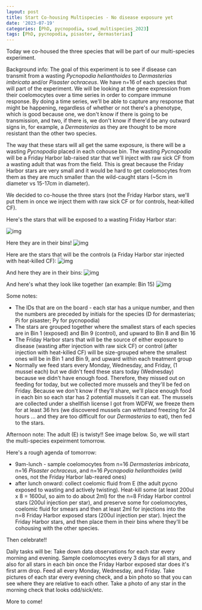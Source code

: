 ```yaml
---
layout: post
title: Start Co-housing Multispecies - No disease exposure yet
date: '2023-07-19'
categories: [PhD, pycnopodia, sswd_multispecies_2023]
tags: [PhD, pycnopodia, pisaster, dermasterias]
---
```

Today we co-housed the three species that will be part of our multi-species experiment.

Background info:
The goal of this experiment is to see if disease can transmit from a wasting _Pycnopodia helianthoides_ to _Dermasterias imbricata_ and/or _Pisaster ochraceus_. We have n=16 of each species that will part of the experiment. We will be looking at the gene expression from their coelomocytes over a time series in order to compare immune response. By doing a time series, we'll be able to capture any response that might be happening, regardless of whether or not there's a phenotype, which is good because one, we don't know if there is going to be transmission, and two, if there is, we don't know if there'd be any outward signs in, for example, a _Dermasterias_ as they are thought to be more resistant than the other two species.

The way that these stars will all get the same exposure, is there will be a wasting _Pycnopodia_ placed in each cohouse bin. The wasting _Pycnopodia_ will be a Friday Harbor lab-raised star that we'll inject with raw sick CF from a wasting adult that was from the field. This is great because the Friday Harbor stars are very small and it would be hard to get coelomocytes from them as they are much smaller than the wild-caught stars (~5cm in diameter vs 15-17cm in diameter).

We decided to co-house the three stars (not the Friday Harbor stars, we'll put them in once we inject them with raw sick CF or for controls, heat-killed CF).

Here's the stars that will be exposed to a wasting Friday Harbor star:

![img](../notebook-images/2023-07-19/20230719_B1-B8_star_IDS.jpeg)

Here they are in their bins!
![img](../notebook-images/2023-07-19/20230719_B1-B8.JPG)

Here are the stars that will be the controls (a Friday Harbor star injected with heat-killed CF):
![img](../notebook-images/2023-07-19/20230719_B9-B16_star_IDS.jpeg)

And here they are in their bins:
![img](../notebook-images/2023-07-19/20230719_B9-B16.JPG)

And here's what they look like together (an example: Bin 15)
![img](../notebook-images/2023-07-19/20230719_three_species_example_pic_bin15.JPG)


Some notes:
- The IDs that are on the board - each star has a unique number, and then the numbers are preceded by initials for the species (D for dermasterias; Pi for pisaster; Py for pycnopodia)
- The stars are grouped together where the smallest stars of each species are in Bin 1 (exposed) and Bin 9 (control), and upward to Bin 8 and Bin 16
- The Friday Harbor stars that will be the source of either exposure to disease (wasting after injection with raw sick CF) or control (after injection with heat-killed CF) will be size-grouped where the smallest ones will be in Bin 1 and Bin 9, and upward within each treatment group
- Normally we feed stars every Monday, Wednesday, and Friday, (1 mussel each) but we didn't feed these stars today (Wednesday) because we didn't have enough food. Therefore, they missed out on feeding for today, but we collected more mussels and they'll be fed on Friday. Because we don't know if they'll share, we'll place enough food in each bin so each star has 2 potential mussels it can eat. The mussels are collected under a shellfish license I got from WDFW, we freeze them for at least 36 hrs (we discovered mussels can withstand freezing for 24 hours ... and they are too difficult for our _Dermasterias_ to eat), then fed to the stars.

Afternoon note:
The adult (E) is twisty!! See image below. So, we will start the multi-species expeirment tomorrow.

Here's a rough agenda of tomorrow:
- 9am-lunch - sample coelomocytes from n=16 _Dermasterias imbricata_, n=16 _Pisaster ochraceus_, and n=16 _Pycnopodia helianthoides_ (wild ones, not the Friday Harbor lab-reared ones)
- after lunch onward: collect coelomic fluid from E (the adult pycno exposed to wasting and actively twisting). Heat-kill some (at least 200ul x 8 = 1600ul, so aim to do about 2ml) for the n=8 Friday Harbor control stars (200ul injection per star), and preserve some for coelomocytes, coelomic fluid for smears and then at least 2ml for injections into the n=8 Friday Harbor exposed stars (200ul injection per star). Inject the Friday Harbor stars, and then place them in their bins where they'll be cohousing with the other species.

Then celebrate!!

Daily tasks will be:
Take down data observations for each star every morning and evening. Sample coelomocytes every 3 days for all stars, and also for all stars in each bin once the Friday Harbor exposed star does it's first arm drop. Feed all every Monday, Wednesday, and Friday. Take pictures of each star every evening check, and a bin photo so that you can see where they are relative to each other. Take a photo of any star in the morning check that looks odd/sick/etc.

More to come! 
